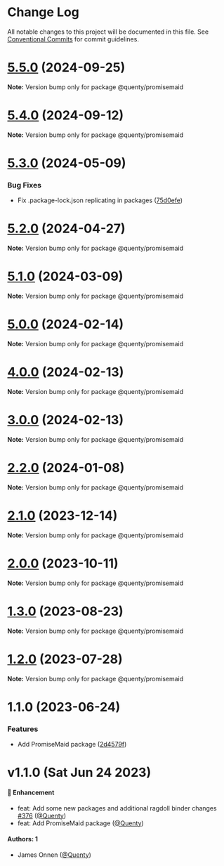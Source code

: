 # Change Log

All notable changes to this project will be documented in this file.
See [Conventional Commits](https://conventionalcommits.org) for commit guidelines.

# [5.5.0](https://github.com/Quenty/NevermoreEngine/compare/@quenty/promisemaid@5.4.0...@quenty/promisemaid@5.5.0) (2024-09-25)

**Note:** Version bump only for package @quenty/promisemaid





# [5.4.0](https://github.com/Quenty/NevermoreEngine/compare/@quenty/promisemaid@5.3.0...@quenty/promisemaid@5.4.0) (2024-09-12)

**Note:** Version bump only for package @quenty/promisemaid





# [5.3.0](https://github.com/Quenty/NevermoreEngine/compare/@quenty/promisemaid@5.2.0...@quenty/promisemaid@5.3.0) (2024-05-09)


### Bug Fixes

* Fix .package-lock.json replicating in packages ([75d0efe](https://github.com/Quenty/NevermoreEngine/commit/75d0efeef239f221d93352af71a5b3e930ec23c5))





# [5.2.0](https://github.com/Quenty/NevermoreEngine/compare/@quenty/promisemaid@5.1.0...@quenty/promisemaid@5.2.0) (2024-04-27)

**Note:** Version bump only for package @quenty/promisemaid





# [5.1.0](https://github.com/Quenty/NevermoreEngine/compare/@quenty/promisemaid@5.0.0...@quenty/promisemaid@5.1.0) (2024-03-09)

**Note:** Version bump only for package @quenty/promisemaid





# [5.0.0](https://github.com/Quenty/NevermoreEngine/compare/@quenty/promisemaid@4.0.0...@quenty/promisemaid@5.0.0) (2024-02-14)

**Note:** Version bump only for package @quenty/promisemaid





# [4.0.0](https://github.com/Quenty/NevermoreEngine/compare/@quenty/promisemaid@3.0.0...@quenty/promisemaid@4.0.0) (2024-02-13)

**Note:** Version bump only for package @quenty/promisemaid





# [3.0.0](https://github.com/Quenty/NevermoreEngine/compare/@quenty/promisemaid@2.2.0...@quenty/promisemaid@3.0.0) (2024-02-13)

**Note:** Version bump only for package @quenty/promisemaid





# [2.2.0](https://github.com/Quenty/NevermoreEngine/compare/@quenty/promisemaid@2.1.0...@quenty/promisemaid@2.2.0) (2024-01-08)

**Note:** Version bump only for package @quenty/promisemaid





# [2.1.0](https://github.com/Quenty/NevermoreEngine/compare/@quenty/promisemaid@2.0.0...@quenty/promisemaid@2.1.0) (2023-12-14)

**Note:** Version bump only for package @quenty/promisemaid





# [2.0.0](https://github.com/Quenty/NevermoreEngine/compare/@quenty/promisemaid@1.3.0...@quenty/promisemaid@2.0.0) (2023-10-11)

**Note:** Version bump only for package @quenty/promisemaid





# [1.3.0](https://github.com/Quenty/NevermoreEngine/compare/@quenty/promisemaid@1.2.0...@quenty/promisemaid@1.3.0) (2023-08-23)

**Note:** Version bump only for package @quenty/promisemaid





# [1.2.0](https://github.com/Quenty/NevermoreEngine/compare/@quenty/promisemaid@1.1.0...@quenty/promisemaid@1.2.0) (2023-07-28)

**Note:** Version bump only for package @quenty/promisemaid





# 1.1.0 (2023-06-24)


### Features

* Add PromiseMaid package ([2d4579f](https://github.com/Quenty/NevermoreEngine/commit/2d4579ff1c6020e0394ef07416565a8ac051fbce))





# v1.1.0 (Sat Jun 24 2023)

#### 🚀 Enhancement

- feat: Add some new packages and additional ragdoll binder changes [#376](https://github.com/Quenty/NevermoreEngine/pull/376) ([@Quenty](https://github.com/Quenty))
- feat: Add PromiseMaid package ([@Quenty](https://github.com/Quenty))

#### Authors: 1

- James Onnen ([@Quenty](https://github.com/Quenty))

